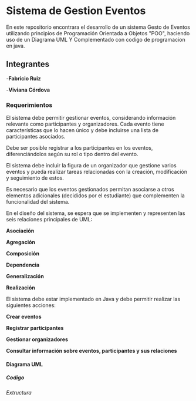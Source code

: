 # Sistema de Gestion Eventos
En este repositorio encontrara el desarrollo de un sistema Gesto de Eventos utilizando principios de Programación Orientada a Objetos "POO", haciendo uso de un Diagrama UML Y Complementado con codigo de programacion en java.
## Integrantes
-**Fabricio Ruiz**


-**Viviana Córdova**

### Requerimientos 
El sistema debe permitir gestionar eventos, considerando información relevante como participantes y organizadores. Cada evento tiene características que lo hacen único y debe incluirse una lista de participantes asociados.

Debe ser posible registrar a los participantes en los eventos, diferenciándolos según su rol o tipo dentro del evento.

El sistema debe incluir la figura de un organizador que gestione varios eventos y pueda realizar tareas relacionadas con la creación, modificación y seguimiento de estos.

Es necesario que los eventos gestionados permitan asociarse a otros elementos adicionales (decididos por el estudiante) que complementen la funcionalidad del sistema.

En el diseño del sistema, se espera que se implementen y representen las seis relaciones principales de UML:

**Asociación**

**Agregación**

**Composición**

**Dependencia**

**Generalización**

**Realización**

El sistema debe estar implementado en Java y debe permitir realizar las siguientes acciones:

**Crear eventos**

**Registrar participantes**

**Gestionar organizadores**

**Consultar información sobre eventos, participantes y sus relaciones**

#### Diagrama UML


##### Codigo


###### Extructura

